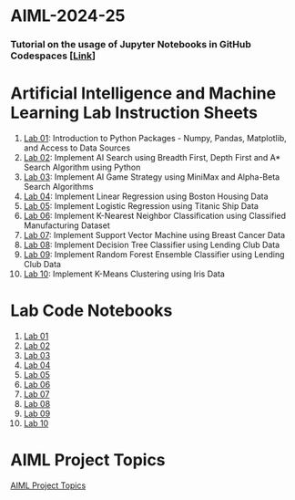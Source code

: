 # AIML-2024-25
### Tutorial on the usage of Jupyter Notebooks in GitHub Codespaces [[Link](https://youtu.be/PCQB_h8Z3j0)]
# Artificial Intelligence and Machine Learning Lab Instruction Sheets
1. [Lab 01](https://github.com/2303A51887/AIML--2025/blob/main/AIML_A1.pdf): Introduction to Python Packages - Numpy, Pandas, Matplotlib, and Access to Data Sources
1. [Lab 02](https://github.com/2303A51887/AIML--2025/blob/main/AIML_A2.pdf): Implement AI Search using Breadth First, Depth First and A* Search Algorithm using Python
1. [Lab 03](https://github.com/2303A51887/AIML--2025/blob/main/AIML_A3%20(3).pdf): Implement AI Game Strategy using MiniMax and Alpha-Beta Search Algorithms
1. [Lab 04](https://github.com/2303A51887/AIML--2025/blob/main/AIML_A4%20(1).pdf): Implement Linear Regression using Boston Housing Data
1. [Lab 05](https://github.com/2303A51887/AIML--2025/blob/main/AIML_A5.pdf): Implement Logistic Regression using Titanic Ship Data
1. [Lab 06](https://github.com/2303A51887/AIML--2025/blob/main/AIML_A6.pdf): Implement K-Nearest Neighbor Classification using Classified Manufacturing Dataset
1. [Lab 07](https://github.com/2303A51887/AIML--2025/blob/main/AIML_A7%20(2).pdf): Implement Support Vector Machine using Breast Cancer Data
1. [Lab 08](https://github.com/2303A51887/AIML--2025/blob/main/AIML_A8.pdf): Implement Decision Tree Classifier using Lending Club Data
1. [Lab 09](https://github.com/kirankumareranki/AIML-2025/blob/main/AIML_A9.pdf): Implement Random Forest Ensemble Classifier using Lending Club Data
1. [Lab 10](https://github.com/kirankumareranki/AIML-2025/blob/main/AIML_A10.pdf): Implement K-Means Clustering using Iris Data


# Lab Code Notebooks
1. [Lab 01](https://github.com/2303A51887/AIML--2025/blob/main/Lab_01.ipynb)
2. [Lab 02](https://github.com/2303A51887/AIML--2025/blob/main/Lab_02.ipynb)
3. [Lab 03](https://github.com/2303A51887/AIML--2025/blob/main/Lab_03.ipynb)
4. [Lab 04](https://github.com/2303A51887/AIML--2025/blob/main/Lab_04.ipynb)
5. [Lab 05](https://github.com/2303A51887/AIML--2025/blob/main/Lab05_AIML.ipynb)
6. [Lab 06](https://github.com/2303A51887/AIML--2025/blob/main/Lab_06.ipynb)
7. [Lab 07](https://github.com/kirankumareranki/AIML-2025/blob/main/Lab07-AIML.ipynb)
8. [Lab 08](https://github.com/kirankumareranki/AIML-2025/blob/main/Lab08-AIML.ipynb)
9. [Lab 09](https://github.com/kirankumareranki/AIML-2025/blob/main/Lab09-AIML.ipynb)
10. [Lab 10](https://github.com/kirankumareranki/AIML-2025/blob/main/Lab10-AIML.ipynb)
    
# AIML Project Topics 
[AIML Project Topics](https://github.com/kirankumareranki/AIML-2023/blob/main/projects.pdf)
